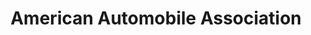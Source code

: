 ---
title: "American Automobile Association"
url: /gettysburg/american-automobile-association/
shop: Reisebüro
---